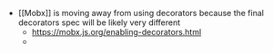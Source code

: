 - [[Mobx]] is moving away from using decorators because the final decorators spec will be likely very different
	- https://mobx.js.org/enabling-decorators.html
	-